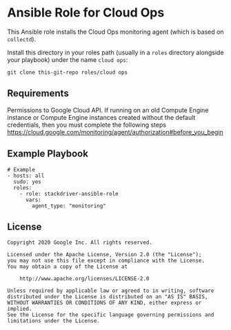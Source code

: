 Ansible Role for Cloud Ops
============================

This Ansible role installs the Cloud Ops monitoring agent (which is based on
`collectd`).

Install this directory in your roles path (usually in a `roles` directory
alongside your playbook) under the name `cloud ops`:

```
git clone this-git-repo roles/cloud ops
```

Requirements
------------

Permissions to Google Cloud API. If running on an old Compute Engine instance or Compute Engine instances created without the default credentials, then you must complete the following steps https://cloud.google.com/monitoring/agent/authorization#before_you_begin

Example Playbook
----------------

```
# Example
- hosts: all
  sudo: yes
  roles:
    - role: stackdriver-ansible-role
      vars:
        agent_type: "monitoring"
```

License
-------

```
Copyright 2020 Google Inc. All rights reserved.

Licensed under the Apache License, Version 2.0 (the "License");
you may not use this file except in compliance with the License.
You may obtain a copy of the License at

    http://www.apache.org/licenses/LICENSE-2.0

Unless required by applicable law or agreed to in writing, software
distributed under the License is distributed on an "AS IS" BASIS,
WITHOUT WARRANTIES OR CONDITIONS OF ANY KIND, either express or implied.
See the License for the specific language governing permissions and
limitations under the License.
```
